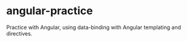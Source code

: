 # angular-practice
Practice with Angular, using data-binding with Angular templating and directives.
